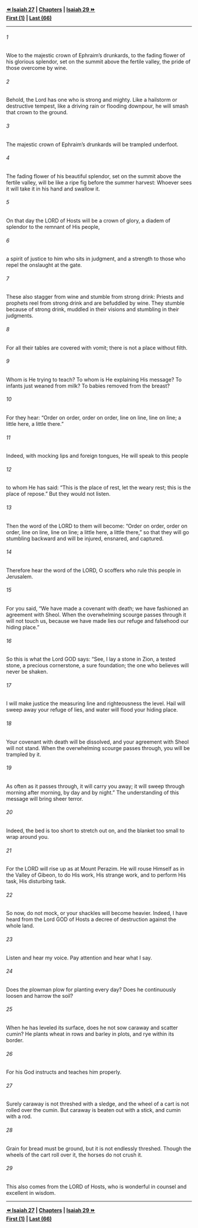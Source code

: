   
**[⏪ Isaiah 27](./Isaiah%2027.md) | [Chapters](./_index.md) | [Isaiah 29 ⏩](./Isaiah%2029.md)**  
**[First (1)](./Isaiah%201.md) | [Last (66)](./Isaiah%2066.md)**  
  
---  
  
###### 1  
Woe to the majestic crown of Ephraim’s drunkards, to the fading flower of his glorious splendor, set on the summit above the fertile valley, the pride of those overcome by wine.  
  
###### 2  
Behold, the Lord has one who is strong and mighty. Like a hailstorm or destructive tempest, like a driving rain or flooding downpour, he will smash that crown to the ground.  
  
###### 3  
The majestic crown of Ephraim’s drunkards will be trampled underfoot.  
  
###### 4  
The fading flower of his beautiful splendor, set on the summit above the fertile valley, will be like a ripe fig before the summer harvest: Whoever sees it will take it in his hand and swallow it.  
  
###### 5  
On that day the LORD of Hosts will be a crown of glory, a diadem of splendor to the remnant of His people,  
  
###### 6  
a spirit of justice to him who sits in judgment, and a strength to those who repel the onslaught at the gate.  
  
###### 7  
These also stagger from wine and stumble from strong drink: Priests and prophets reel from strong drink and are befuddled by wine. They stumble because of strong drink, muddled in their visions and stumbling in their judgments.  
  
###### 8  
For all their tables are covered with vomit; there is not a place without filth.  
  
###### 9  
Whom is He trying to teach? To whom is He explaining His message? To infants just weaned from milk? To babies removed from the breast?  
  
###### 10  
For they hear: “Order on order, order on order, line on line, line on line; a little here, a little there.”  
  
###### 11  
Indeed, with mocking lips and foreign tongues, He will speak to this people  
  
###### 12  
to whom He has said: “This is the place of rest, let the weary rest; this is the place of repose.” But they would not listen.  
  
###### 13  
Then the word of the LORD to them will become: “Order on order, order on order, line on line, line on line; a little here, a little there,” so that they will go stumbling backward and will be injured, ensnared, and captured.  
  
###### 14  
Therefore hear the word of the LORD, O scoffers who rule this people in Jerusalem.  
  
###### 15  
For you said, “We have made a covenant with death; we have fashioned an agreement with Sheol. When the overwhelming scourge passes through it will not touch us, because we have made lies our refuge and falsehood our hiding place.”  
  
###### 16  
So this is what the Lord GOD says: “See, I lay a stone in Zion, a tested stone, a precious cornerstone, a sure foundation; the one who believes will never be shaken.  
  
###### 17  
I will make justice the measuring line and righteousness the level. Hail will sweep away your refuge of lies, and water will flood your hiding place.  
  
###### 18  
Your covenant with death will be dissolved, and your agreement with Sheol will not stand. When the overwhelming scourge passes through, you will be trampled by it.  
  
###### 19  
As often as it passes through, it will carry you away; it will sweep through morning after morning, by day and by night.” The understanding of this message will bring sheer terror.  
  
###### 20  
Indeed, the bed is too short to stretch out on, and the blanket too small to wrap around you.  
  
###### 21  
For the LORD will rise up as at Mount Perazim. He will rouse Himself as in the Valley of Gibeon, to do His work, His strange work, and to perform His task, His disturbing task.  
  
###### 22  
So now, do not mock, or your shackles will become heavier. Indeed, I have heard from the Lord GOD of Hosts a decree of destruction against the whole land.  
  
###### 23  
Listen and hear my voice. Pay attention and hear what I say.  
  
###### 24  
Does the plowman plow for planting every day? Does he continuously loosen and harrow the soil?  
  
###### 25  
When he has leveled its surface, does he not sow caraway and scatter cumin? He plants wheat in rows and barley in plots, and rye within its border.  
  
###### 26  
For his God instructs and teaches him properly.  
  
###### 27  
Surely caraway is not threshed with a sledge, and the wheel of a cart is not rolled over the cumin. But caraway is beaten out with a stick, and cumin with a rod.  
  
###### 28  
Grain for bread must be ground, but it is not endlessly threshed. Though the wheels of the cart roll over it, the horses do not crush it.  
  
###### 29  
This also comes from the LORD of Hosts, who is wonderful in counsel and excellent in wisdom.  
  
  
---  
  
**[⏪ Isaiah 27](./Isaiah%2027.md) | [Chapters](./_index.md) | [Isaiah 29 ⏩](./Isaiah%2029.md)**  
**[First (1)](./Isaiah%201.md) | [Last (66)](./Isaiah%2066.md)**  
  
